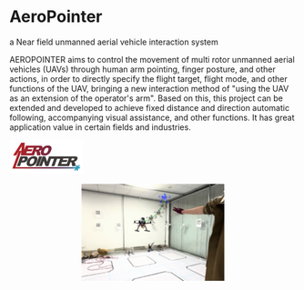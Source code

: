 # AeroPointer

a Near field unmanned aerial vehicle interaction system

AEROPOINTER aims to control the movement of multi rotor unmanned aerial vehicles (UAVs) through human arm pointing, finger posture, and other actions, in order to directly specify the flight target, flight mode, and other functions of the UAV, bringing a new interaction method of "using the UAV as an extension of the operator's arm". Based on this, this project can be extended and developed to achieve fixed distance and direction automatic following, accompanying visual assistance, and other functions. It has great application value in certain fields and industries.

![LOGO](./img/LOGO.svg)


<p align="center">
  <img src="./img/AeroPointer.png" alt="Looooook" width="50%">
</p>
